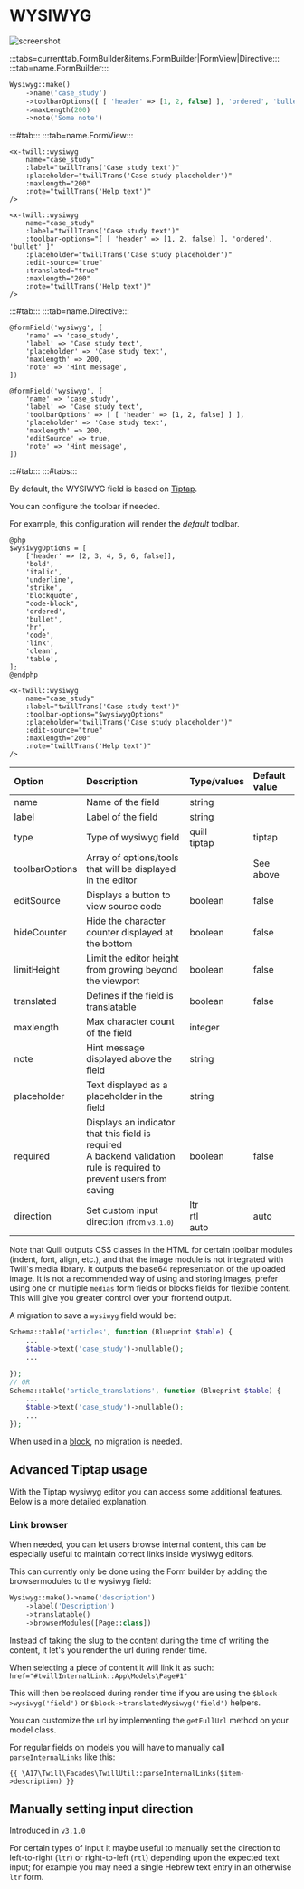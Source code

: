 # WYSIWYG

![screenshot](/assets/wysiwyg.png)

:::tabs=currenttab.FormBuilder&items.FormBuilder|FormView|Directive:::
:::tab=name.FormBuilder:::

```php
Wysiwyg::make()
    ->name('case_study')
    ->toolbarOptions([ [ 'header' => [1, 2, false] ], 'ordered', 'bullet' ])
    ->maxLength(200)
    ->note('Some note')
```

:::#tab:::
:::tab=name.FormView:::

```blade
<x-twill::wysiwyg 
    name="case_study" 
    :label="twillTrans('Case study text')"
    :placeholder="twillTrans('Case study placeholder')"
    :maxlength="200" 
    :note="twillTrans('Help text')"
/>

<x-twill::wysiwyg 
    name="case_study" 
    :label="twillTrans('Case study text')"
    :toolbar-options="[ [ 'header' => [1, 2, false] ], 'ordered', 'bullet' ]" 
    :placeholder="twillTrans('Case study placeholder')"
    :edit-source="true"
    :translated="true"
    :maxlength="200" 
    :note="twillTrans('Help text')"
/>
```

:::#tab:::
:::tab=name.Directive:::

```blade
@formField('wysiwyg', [
    'name' => 'case_study',
    'label' => 'Case study text',
    'placeholder' => 'Case study text',
    'maxlength' => 200,
    'note' => 'Hint message',
])

@formField('wysiwyg', [
    'name' => 'case_study',
    'label' => 'Case study text',
    'toolbarOptions' => [ [ 'header' => [1, 2, false] ] ],
    'placeholder' => 'Case study text',
    'maxlength' => 200,
    'editSource' => true,
    'note' => 'Hint message',
])
```

:::#tab:::
:::#tabs:::

By default, the WYSIWYG field is based on [Tiptap](https://tiptap.dev/).

You can configure the toolbar if needed.

For example, this configuration will render the *default* toolbar.

```blade
@php
$wysiwygOptions = [
    ['header' => [2, 3, 4, 5, 6, false]],
    'bold',
    'italic',
    'underline',
    'strike',
    'blockquote',
    "code-block",
    'ordered',
    'bullet',
    'hr',
    'code',
    'link',
    'clean',
    'table',
];
@endphp

<x-twill::wysiwyg 
    name="case_study" 
    :label="twillTrans('Case study text')"
    :toolbar-options="$wysiwygOptions"
    :placeholder="twillTrans('Case study placeholder')"
    :edit-source="true"
    :maxlength="200" 
    :note="twillTrans('Help text')"
/>
```


| Option         | Description                                                                                                              | Type/values         | Default value |
|:---------------|:-------------------------------------------------------------------------------------------------------------------------|:--------------------|:--------------|
| name           | Name of the field                                                                                                        | string              |               |
| label          | Label of the field                                                                                                       | string              |               |
| type           | Type of wysiwyg field                                                                                                    | quill<br/>tiptap    | tiptap        |
| toolbarOptions | Array of options/tools that will be displayed in the editor                                                              |                     | See above     |
| editSource     | Displays a button to view source code                                                                                    | boolean             | false         |
| hideCounter    | Hide the character counter displayed at the bottom                                                                       | boolean             | false         |
| limitHeight    | Limit the editor height from growing beyond the viewport                                                                 | boolean             | false         |
| translated     | Defines if the field is translatable                                                                                     | boolean             | false         |
| maxlength      | Max character count of the field                                                                                         | integer             |           |
| note           | Hint message displayed above the field                                                                                   | string              |               |
| placeholder    | Text displayed as a placeholder in the field                                                                             | string              |               |
| required       | Displays an indicator that this field is required<br/>A backend validation rule is required to prevent users from saving | boolean             | false         |
| direction      | Set custom input direction <small>(from `v3.1.0`)</small>                                                                | ltr<br/>rtl<br>auto | auto          |

Note that Quill outputs CSS classes in the HTML for certain toolbar modules (indent, font, align, etc.), and that the image module is not integrated with Twill's media library. It outputs the base64 representation of the uploaded image.
It is not a recommended way of using and storing images, prefer using one or multiple `medias` form fields or blocks fields for flexible content. This will give you greater control over your frontend output.

A migration to save a `wysiwyg` field would be:

```php
Schema::table('articles', function (Blueprint $table) {
    ...
    $table->text('case_study')->nullable();
    ...

});
// OR
Schema::table('article_translations', function (Blueprint $table) {
    ...
    $table->text('case_study')->nullable();
    ...
});
```

When used in a [block](../5_block-editor), no migration is needed.

## Advanced Tiptap usage

With the Tiptap wysiwyg editor you can access some additional features. Below is a more detailed explanation.

### Link browser

When needed, you can let users browse internal content, this can be especially useful to maintain correct links inside
wysiwyg editors.

This can currently only be done using the Form builder by adding the browsermodules to the
wysiwyg field:

```php
Wysiwyg::make()->name('description')
    ->label('Description')
    ->translatable()
    ->browserModules([Page::class])
```

Instead of taking the slug to the content during the time of writing the content, it let's you
render the url during render time.

When selecting a piece of content it will link it as such: `href="#twillInternalLink::App\Models\Page#1"`

This will then be replaced during render time if you are using the `$block->wysiwyg('field')` or `$block->translatedWysiwyg('field')` helpers.

You can customize the url by implementing the `getFullUrl` method on your model class.

For regular fields on models you will have to manually call `parseInternalLinks` like this:

```blade
{{ \A17\Twill\Facades\TwillUtil::parseInternalLinks($item->description) }}
```

## Manually setting input direction

Introduced in `v3.1.0`

For certain types of input it maybe useful to manually set the direction to left-to-right (`ltr`) or right-to-left (`rtl`) depending upon the expected text input; for example you may need a single Hebrew text entry in an otherwise `ltr` form. 
